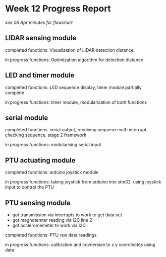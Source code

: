 # Week 12 Progress Report
*see 06 Apr minutes for flowchart*

## LIDAR sensing module
completed functions: Visualization of LiDAR detection distance.

in progress functions: Optimization algorithm for detection distance

## LED and timer module
completed functions: LED sequence display, timer module partially complete

in progress functions: timer module, modularisation of both functions

## serial module
completed functions: serial output, receiving sequence with interrupt, checking sequence, stage 2 framework 

in progress functions: modularising serial input

## PTU actuating module
completed functions: arduino joystick module

in progress functions: taking joystick from arduino into stm32. using joystick input to control the PTU

## PTU sensing module
- got transmission via interrupts to work to get data out
- got magnotemter reading via I2C line 2
- got accleromemeter to work via I2C

completed functions: PTU raw data readings

in progress functions: calibration and covnersion to x y coordinates using data

